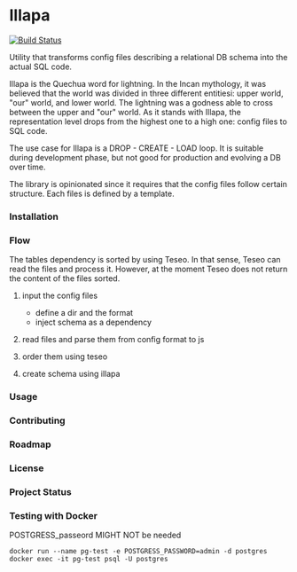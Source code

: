 # Illapa

[![Build Status](https://travis-ci.com/dllatas/illapa.svg?branch=master)](https://travis-ci.com/dllatas/illapa)

Utility that transforms config files describing a relational DB schema into the actual SQL code.

Illapa is the Quechua word for lightning. In the Incan mythology, it was believed that the world was divided in three different entitiesi: upper world, "our" world, and lower world. The lightning was a godness able to cross between the upper and "our" world. As it stands with Illapa, the representation level drops from the highest one to a high one: config files to SQL code.

The use case for Illapa is a DROP - CREATE - LOAD loop. It is suitable during development phase, but not good for production and evolving a DB over time.

The library is opinionated since it requires that the config files follow certain structure. Each files is defined by a template.

### Installation
### Flow 

The tables dependency is sorted by using Teseo. In that sense, Teseo can read the files and process it. However, at the moment Teseo does not return the content of the files sorted.


01. input the config files
	- define a dir and the format
	- inject schema as a dependency

02. read files and parse them from config format to js

03. order them using teseo

04. create schema using illapa
### Usage
### Contributing
### Roadmap
### License
### Project Status

### Testing with Docker
POSTGRESS_passeord MIGHT NOT be needed
```
docker run --name pg-test -e POSTGRESS_PASSWORD=admin -d postgres
docker exec -it pg-test psql -U postgres

```
